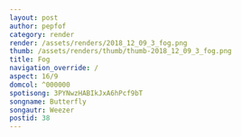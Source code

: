```yaml
---
layout: post
author: pepfof
category: render
render: /assets/renders/2018_12_09_3_fog.png
thumb: /assets/renders/thumb/thumb-2018_12_09_3_fog.png
title: Fog
navigation_override: /
aspect: 16/9
domcol: ^000000
spotisong: 3PYNwzHABIkJxA6hPcf9bT
songname: Butterfly
songautr: Weezer
postid: 38
---
```


<!--USER BEGIN 1-->

<!--USER END 1-->

<!--more-->
<!--USER BEGIN 2-->

<!--USER END 2-->

